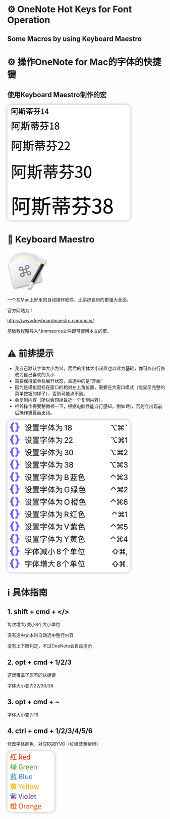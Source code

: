 # ⚙ OneNote Hot Keys for Font Operation
## Some Macros by using Keyboard Maestro

# ⚙ 操作OneNote for Mac的字体的快捷键
## 使用Keyboard Maestro制作的宏

<img src="screenshot2.png" alt="screenshot2 alt" title="Screenshot2" width = 390 style="box-shadow: 0px 0px 10px rgba(0, 0, 0, 0.32);border-radius: 15px;">

# 🔗 Keyboard Maestro

<img src="keyboardmaestro-128.png" alt="screenshot alt" title="Screenshot" width = 128 >

一个在Mac上好用的自动操作软件。比系统自带的更强大全面。

官方网站为：

https://www.keyboardmaestro.com/main/

基础教程略导入*.kmmacros文件即可使用本文的宏。

# ⚠️ 前排提示
 - 我自己默认字体大小为14，而后的字体大小设置也以此为基础，你可以自行修改为自己喜欢的大小
 - 需要保持菜单栏展开状态，且选中的是“开始”
 - 因为是模拟鼠标在窗口的相对左上角位置，需要在大窗口模式（能显示完整的菜单按钮的样子），否则可能点不到。
 - 会复制内容（所以会顶掉最近一个复制内容）。
 - 相邻操作需要稍微顿一下，根据电脑性能自行感知，例如1秒，否则会出现前后操作重叠而出错。

<img src="screenshot.png" alt="screenshot alt" title="Screenshot" width = 390 style="box-shadow: 0px 0px 10px rgba(0, 0, 0, 0.32);border-radius: 15px;">

# ℹ️ 具体指南

## 1. shift + cmd + </>
每次增大/减小8个大小单位

没有选中文本时自动选中整行内容

没有上下限判定，不过OneNote会自动提示


## 2. opt + cmd + 1/2/3
这里覆盖了原有的快捷键

字体大小变为22/30/38


## 3. opt + cmd + ~
字体大小变为18


## 4. ctrl + cmd + 1/2/3/4/5/6
修改字体颜色，对应RGBYVO（红绿蓝黄紫橙）


<img src="screenshot3.png" alt="screenshot alt" title="Screenshot3" width = 150 style="box-shadow: 0px 0px 10px rgba(0, 0, 0, 0.32);border-radius: 15px;">